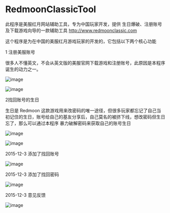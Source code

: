 # RedmoonClassicTool
此程序是美服红月网站辅助工具，专为中国玩家开发，提供 生日爆破、注册账号及下载游戏向导的一款辅助工具 http://www.redmoonclassic.com 

这个程序是为在中国的美服红月游戏玩家的开发的，它包括以下两个核心功能

1 注册美服账号

很多人不懂英文，不会从英文版的美服官网下载游戏和注册账号，此原因是本程序诞生的动力之一。

 ![image](https://github.com/shan333chao/RedmoonClassicTool/blob/master/RedMoonBirthRecovery/ScreenShot/1%E9%A6%96%E9%A1%B5.png)

![image](https://github.com/shan333chao/RedmoonClassicTool/blob/master/RedMoonBirthRecovery/ScreenShot/2%E6%B3%A8%E5%86%8C.png)

2找回账号的生日

生日是 Redmoon 这款游戏用来改密码的唯一途径，但很多玩家都忘记了自己当初记住的生日，账号给自己的基友分享后，自己莫名的被挤下线，想改密码但生日忘了，那么可以通过本程序 暴力破解密码来获取自己的账号生日



![image](https://github.com/shan333chao/RedmoonClassicTool/blob/master/RedMoonBirthRecovery/ScreenShot/3%E7%A0%B4%E8%A7%A3.png)

![image](https://github.com/shan333chao/RedmoonClassicTool/blob/master/RedMoonBirthRecovery/ScreenShot/%E6%89%BE%E5%88%B0.png)

2015-12-3 添加了找回账号

![image](https://github.com/shan333chao/RedmoonClassicTool/blob/master/RedMoonBirthRecovery/ScreenShot/recoveryAccount.png)

2015-12-3 添加了找回密码

![image](https://github.com/shan333chao/RedmoonClassicTool/blob/master/RedMoonBirthRecovery/ScreenShot/recoveryPass.png)

2015-12-3 意见反馈

![image](https://github.com/shan333chao/RedmoonClassicTool/blob/master/RedMoonBirthRecovery/ScreenShot/feedback.png)

